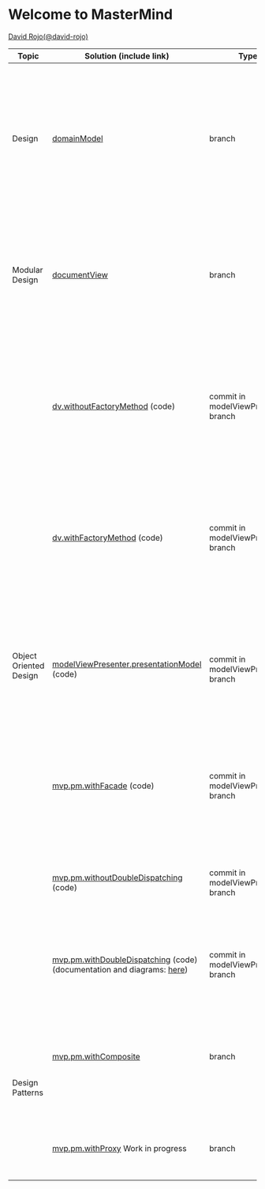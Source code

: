 # Welcome to MasterMind

[David Rojo(@david-rojo)](https://github.com/david-rojo)

<table class="tg">
<thead>
  <tr>
    <th class="tg-uzvj">Topic</th>
    <th class="tg-7btt">Solution (include link)</th>
    <th class="tg-amwm">Type</th>
    <th class="tg-7btt">Improvements</th>
  </tr>
</thead>
<tbody>
  <tr>
    <td class="tg-9wq8">Design</td>
    <td class="tg-c3ow"><a href="https://github.com/david-rojo/cloudApps-masterMind/tree/domainModel">domainModel</a></td>
    <td class="tg-baqh">branch</td>
    <td class="tg-0pky"><span style="font-weight:400;font-style:normal">Clases del Modelo del Dominio </span><span style="font-weight:600">pero acopladas a tecnologías de interfaz ahora y todas con la Ley del Cambio Continuo y de granos grueso con el advenimiento de nueva funcionalidad</span></td>
  </tr>
  <tr>
    <td class="tg-9wq8">Modular Design</td>
    <td class="tg-c3ow"><a href="https://github.com/david-rojo/cloudApps-masterMind/tree/documentView">documentView</a></td>
    <td class="tg-baqh">branch</td>
    <td class="tg-0pky"><span style="font-weight:400;font-style:normal">Clases Vistas de Texto separadas de los Modelos del Dominio </span><span style="font-weight:600">pero con Modelos de grano grueso con el advenimiento de nueva funcionalidad</span></td>
  </tr>
  <tr>
    <td class="tg-9wq8" rowspan="6">Object Oriented Design</td>
    <td class="tg-c3ow"><a href="https://github.com/david-rojo/cloudApps-masterMind/commit/8e7d4db490cd3659d6a3a05ea7b53e32b4ad0dc9">dv.withoutFactoryMethod</a> (code)</td>
    <td class="tg-baqh">commit in modelViewPresenter branch</td>
    <td class="tg-0pky"><span style="font-weight:400;font-style:normal">Clase Vistas de Interfaz Gráfica de Usuario </span><span style="font-weight:600">pero con DRY en Vistas de tecnologías diferentes y con Modelos de grano grueso con el advenimiento de nueva funcionalidad</span></td>
  </tr>
  <tr>
    <td class="tg-baqh"><a href="https://github.com/david-rojo/cloudApps-masterMind/commit/aaf3f720ba42059730333b9c66fc053c0e92231f">dv.withFactoryMethod</a> (code)</td>
    <td class="tg-baqh">commit in modelViewPresenter branch</td>
    <td class="tg-0lax"><span style="font-weight:400;font-style:normal">Clase Vista abstracta para Open/Close de sus tecnologías </span><span style="font-weight:600">pero con Modelos de grano grueso con el advenimiento de nueva funcionalidad</span></td>
  </tr>
  <tr>
    <td class="tg-baqh"><a href="https://github.com/david-rojo/cloudApps-masterMind/commit/b6b72ee7ad0fc1f248e46e440136b377c9aa825c">modelViewPresenter.presentationModel</a> (code)</td>
    <td class="tg-baqh">commit in modelViewPresenter branch</td>
    <td class="tg-0lax"><span style="font-weight:400;font-style:normal">Clases Controladoras entre Vistas y Modelos por cada Caso de Uso </span><span style="font-weight:600">pero con la clase Principal y las Vistas acopladas a cada controlador actual y futuro</span></td>
  </tr>
  <tr>
    <td class="tg-baqh"><a href="https://github.com/david-rojo/cloudApps-masterMind/commit/882296dfbb8d56c7743d73863d078dbd5d56b7f0">mvp.pm.withFacade</a> (code)</td>
    <td class="tg-baqh">commit in modelViewPresenter branch</td>
    <td class="tg-0lax"><span style="font-weight:400;font-style:normal">Clase Lógica que encapsula Controladores y Modelos </span><span style="font-weight:600">pero con Vistas con DRY en la Lógica de Control</span></td>
  </tr>
  <tr>
    <td class="tg-c3ow"><a href="https://github.com/david-rojo/cloudApps-masterMind/commit/122df0677abe4e44678153cd7ebfb1c7b2a2c6e6">mvp.pm.withoutDoubleDispatching</a> (code)</td>
    <td class="tg-baqh">commit in modelViewPresenter branch</td>
    <td class="tg-0pky"><span style="font-weight:400;font-style:normal">Clase Estado para la Inversión de Control de Vistas a la Lógica </span><span style="font-weight:600">pero violando el Principio de Sustitución de Liskov</span></td>
  </tr>
  <tr>
    <td class="tg-c3ow"><a href="https://github.com/david-rojo/cloudApps-masterMind/commit/0e65800d212598e681d90af69cd4a459ec95f5d7">mvp.pm.withDoubleDispatching</a> (code)<br>(documentation and diagrams: <a href="https://github.com/david-rojo/cloudApps-masterMind/blob/modelViewPresenter/docs/README.md">here</a>)</td>
    <td class="tg-baqh">commit in modelViewPresenter branch</td>
    <td class="tg-0pky"><span style="font-weight:400;font-style:normal">Clase Visitador de Controladores para Técnica de Doble Despacho</span></td>
  </tr>
  <tr>
    <td class="tg-9wq8" rowspan="2">Design Patterns</td>
    <td class="tg-c3ow"><a href="https://github.com/david-rojo/cloudApps-masterMind/tree/mvp.pm.withComposite">mvp.pm.withComposite</a></td>
    <td class="tg-baqh">branch</td>
    <td class="tg-0pky"><span style="font-weight:400;font-style:normal">Clase Comando del menú y Controlador Compuesto de ciertos Estados para Open/Close con nuevos Casos de Uso aplicando </span><span style="font-weight:600">UndoRedo</span></td>
  </tr>
  <tr>
    <td class="tg-baqh"><a href="https://github.com/david-rojo/cloudApps-masterMind/tree/mvp.pm.withProxy">mvp.pm.withProxy</a> Work in progress</td>
    <td class="tg-baqh">branch</td>
    <td class="tg-0lax">Clases Proxy para Open/Close para nuevas tecnologías de Despliegue</td>
  </tr>
</tbody>
</table>
